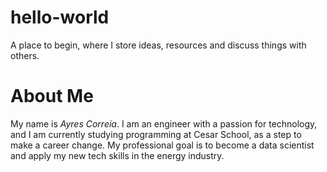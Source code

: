 # hello-world
A place to begin, where I store ideas, resources and discuss things with others.

# About Me
My name is *Ayres Correia*. I am an engineer with a passion for technology, and I am currently studying programming at Cesar School, as a step to make a career change. My professional goal is to become a data scientist and apply my new tech skills in the energy industry.
